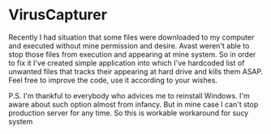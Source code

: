 # VirusCapturer
Recently I had situation that some files were downloaded to my computer and executed without mine permission and desire.
Avast weren't able to stop those files from execution and appearing at mine system. So in order to fix it I've created simple
application into which I've hardcoded list of unwanted files that tracks their appearing at hard drive and kills them ASAP.
Feel free to improve the code, use it according to your wishes.

P.S. I'm thankful to everybody who advices me to reinstall Windows. I'm aware about such option almost from infancy.
But in mine case I can't stop production server for any time. So this is workable workaround for sucy system